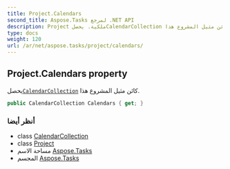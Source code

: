 ```yaml
---
title: Project.Calendars
second_title: Aspose.Tasks لمرجع .NET API
description: Project ملكية. يحصلCalendarCollection كائن مثيل المشروع هذا.
type: docs
weight: 120
url: /ar/net/aspose.tasks/project/calendars/
---
```

## Project.Calendars property

يحصل[`CalendarCollection`](../../calendarcollection/) كائن مثيل المشروع هذا.

```csharp
public CalendarCollection Calendars { get; }
```

### أنظر أيضا

* class [CalendarCollection](../../calendarcollection/)
* class [Project](../)
* مساحة الاسم [Aspose.Tasks](../../project/)
* المجسم [Aspose.Tasks](../../../)


